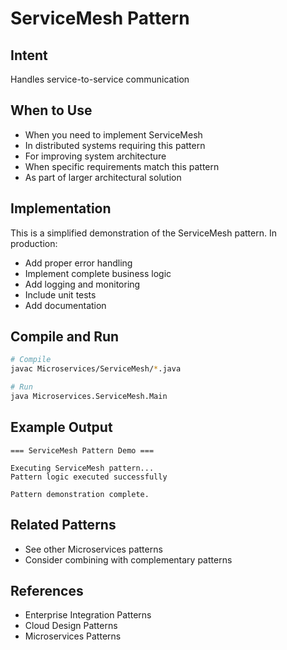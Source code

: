 # ServiceMesh Pattern

## Intent
Handles service-to-service communication

## When to Use
- When you need to implement ServiceMesh
- In distributed systems requiring this pattern
- For improving system architecture
- When specific requirements match this pattern
- As part of larger architectural solution

## Implementation
This is a simplified demonstration of the ServiceMesh pattern. In production:
- Add proper error handling
- Implement complete business logic
- Add logging and monitoring
- Include unit tests
- Add documentation

## Compile and Run
```bash
# Compile
javac Microservices/ServiceMesh/*.java

# Run
java Microservices.ServiceMesh.Main
```

## Example Output
```
=== ServiceMesh Pattern Demo ===

Executing ServiceMesh pattern...
Pattern logic executed successfully

Pattern demonstration complete.
```

## Related Patterns
- See other Microservices patterns
- Consider combining with complementary patterns

## References
- Enterprise Integration Patterns
- Cloud Design Patterns
- Microservices Patterns
